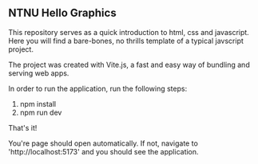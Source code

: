 ## NTNU Hello Graphics
This repository serves as a quick introduction to html, css and javascript. Here you will find a bare-bones, no thrills template of a typical javscript project.

The project was created with Vite.js, a fast and easy way of bundling and serving web apps.

In order to run the application, run the following steps:

1.  npm install
2.  npm run dev

That's it! 

You're page should open automatically. If not, navigate to 'http://localhost:5173' and you should see the application.